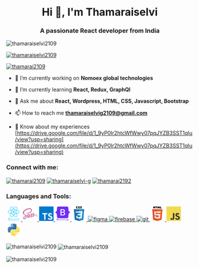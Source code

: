 <h1 align="center">Hi 👋, I'm Thamaraiselvi</h1>
<h3 align="center">A passionate React developer from India</h3>

<p align="left"> <img src="https://komarev.com/ghpvc/?username=thamaraiselvi2109&label=Profile%20views&color=0e75b6&style=flat" alt="thamaraiselvi2109" /> </p>

<p align="left"> <a href="https://github.com/ryo-ma/github-profile-trophy"><img src="https://github-profile-trophy.vercel.app/?username=thamaraiselvi2109" alt="thamaraiselvi2109" /></a> </p>

<p align="left"> <a href="https://twitter.com/thamarai2109" target="blank"><img src="https://img.shields.io/twitter/follow/thamarai2109?logo=twitter&style=for-the-badge" alt="thamarai2109" /></a> </p>

- 🔭 I’m currently working on **Nomoex global technologies**

- 🌱 I’m currently learning **React, Redux, GraphQl**

- 💬 Ask me about **React, Wordpress, HTML, CSS, Javascript, Bootstrap**

- 📫 How to reach me **thamaraiselvig2109@gmail.com**

- 📄 Know about my experiences [https://drive.google.com/file/d/1_9yP0Ir2htcWfWwy07pqJYZB3SST1qIu/view?usp=sharing](https://drive.google.com/file/d/1_9yP0Ir2htcWfWwy07pqJYZB3SST1qIu/view?usp=sharing)

<h3 align="left">Connect with me:</h3>
<p align="left">
<a href="https://twitter.com/thamarai2109" target="blank"><img align="center" src="https://raw.githubusercontent.com/rahuldkjain/github-profile-readme-generator/master/src/images/icons/Social/twitter.svg" alt="thamarai2109" height="30" width="40" /></a>
<a href="https://linkedin.com/in/thamaraiselvi-g" target="blank"><img align="center" src="https://raw.githubusercontent.com/rahuldkjain/github-profile-readme-generator/master/src/images/icons/Social/linked-in-alt.svg" alt="thamaraiselvi-g" height="30" width="40" /></a>
<a href="https://instagram.com/thamarai2192" target="blank"><img align="center" src="https://raw.githubusercontent.com/rahuldkjain/github-profile-readme-generator/master/src/images/icons/Social/instagram.svg" alt="thamarai2192" height="30" width="40" /></a>
</p>

<h3 align="left">Languages and Tools:</h3>
<p align="left"> <a href="https://reactjs.org/" target="_blank" rel="noreferrer"> <img src="https://raw.githubusercontent.com/devicons/devicon/master/icons/react/react-original-wordmark.svg" alt="react" width="40" height="40"/> </a> <a href="https://sass-lang.com" target="_blank" rel="noreferrer"> <img src="https://raw.githubusercontent.com/devicons/devicon/master/icons/sass/sass-original.svg" alt="sass" width="40" height="40"/> </a><a href="https://www.typescriptlang.org/" target="_blank" rel="noreferrer"> <img src="https://raw.githubusercontent.com/devicons/devicon/master/icons/typescript/typescript-original.svg" alt="typescript" width="40" height="40"/> </a><a href="https://getbootstrap.com" target="_blank" rel="noreferrer"> <img src="https://raw.githubusercontent.com/devicons/devicon/master/icons/bootstrap/bootstrap-plain-wordmark.svg" alt="bootstrap" width="40" height="40"/> </a> <a href="https://www.w3schools.com/css/" target="_blank" rel="noreferrer"> <img src="https://raw.githubusercontent.com/devicons/devicon/master/icons/css3/css3-original-wordmark.svg" alt="css3" width="40" height="40"/> </a> <a href="https://www.figma.com/" target="_blank" rel="noreferrer"> <img src="https://www.vectorlogo.zone/logos/figma/figma-icon.svg" alt="figma" width="40" height="40"/> </a> <a href="https://firebase.google.com/" target="_blank" rel="noreferrer"> <img src="https://www.vectorlogo.zone/logos/firebase/firebase-icon.svg" alt="firebase" width="40" height="40"/> </a> <a href="https://git-scm.com/" target="_blank" rel="noreferrer"> <img src="https://www.vectorlogo.zone/logos/git-scm/git-scm-icon.svg" alt="git" width="40" height="40"/> </a> <a href="https://www.w3.org/html/" target="_blank" rel="noreferrer"> <img src="https://raw.githubusercontent.com/devicons/devicon/master/icons/html5/html5-original-wordmark.svg" alt="html5" width="40" height="40"/> </a> <a href="https://developer.mozilla.org/en-US/docs/Web/JavaScript" target="_blank" rel="noreferrer"> <img src="https://raw.githubusercontent.com/devicons/devicon/master/icons/javascript/javascript-original.svg" alt="javascript" width="40" height="40"/> </a> <a href="https://www.python.org" target="_blank" rel="noreferrer"> <img src="https://raw.githubusercontent.com/devicons/devicon/master/icons/python/python-original.svg" alt="python" width="40" height="40"/> </a>  </p>

<p><img align="left" src="https://github-readme-stats.vercel.app/api/top-langs?username=thamaraiselvi2109&show_icons=true&locale=en&layout=compact" alt="thamaraiselvi2109" /></p>

<p>&nbsp;<img align="center" src="https://github-readme-stats.vercel.app/api?username=thamaraiselvi2109&show_icons=true&locale=en" alt="thamaraiselvi2109" /></p>

<p><img align="center" src="https://github-readme-streak-stats.herokuapp.com/?user=thamaraiselvi2109&" alt="thamaraiselvi2109" /></p>
